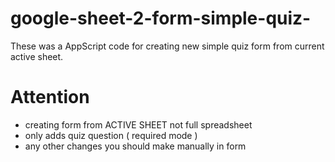 # google-sheet-2-form-simple-quiz-
These was a AppScript code for creating new simple quiz form from current active sheet.

# Attention
- creating form from ACTIVE SHEET not full spreadsheet
- only adds quiz question ( required mode ) 
- any other changes you should make manually in form

